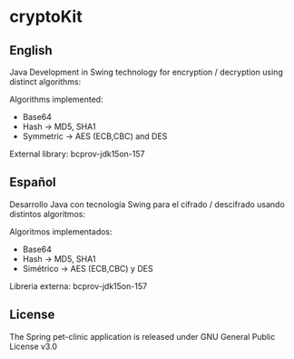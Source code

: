 # cryptoKit

## English
Java Development in Swing technology for encryption / decryption using distinct algorithms:

Algorithms implemented:

- Base64
- Hash -> MD5, SHA1
- Symmetric -> AES (ECB,CBC) and DES

External library: bcprov-jdk15on-157

## Español

Desarrollo Java con tecnología Swing para el cifrado / descifrado usando distintos algoritmos:

Algoritmos implementados:

- Base64
- Hash -> MD5, SHA1
- Simétrico -> AES (ECB,CBC) y DES

Libreria externa: bcprov-jdk15on-157

## License
The Spring pet-clinic application is released under GNU General Public License v3.0
